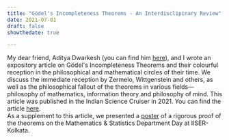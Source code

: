 ```yaml
---
title: "Gödel's Incompleteness Theorems - An Interdisclipinary Review"
date: 2021-07-01
draft: false
showthedate: true

---
```


My dear friend, Aditya Dwarkesh (you can find him [here](https://adityadwarkesh.github.io)), and I wrote an expository article on Gödel's Incompleteness Theorems and their colourful reception in the philosophical and mathematical circles of their time. We discuss the immediate reception by Zermelo, Wittgenstein and others, as well as the philosophical fallout of the theorems in various fields—philosophy of mathematics, information theory and philosophy of mind. This article was published in the Indian Science Cruiser in 2021. You can find the article [here](../files/Godel's%20Incompleteness%20Theorems.pdf).  
As a supplement to this article, we presented a [poster](../files/Incompleteness%20Poster.pdf) of a rigorous proof of the theorems on the Mathematics & Statistics Department Day at IISER-Kolkata. 